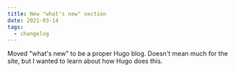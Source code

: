 ```yaml
---
title: New "what's new" section
date: 2021-03-14
tags:
  - changelog
---
```


Moved "what's new" to be a proper Hugo blog. Doesn't mean much for the site, but I wanted to learn about how Hugo does this.
<!--more-->